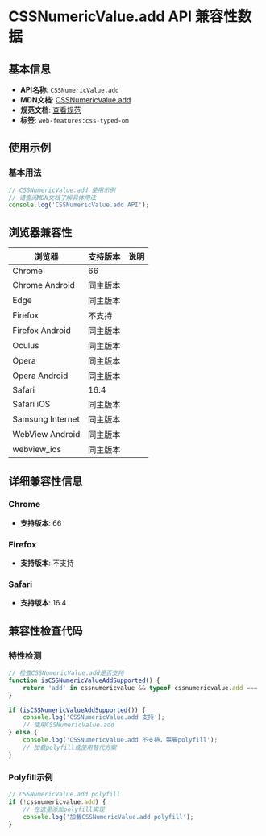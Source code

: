 # CSSNumericValue.add API 兼容性数据

## 基本信息

- **API名称**: `CSSNumericValue.add`
- **MDN文档**: [CSSNumericValue.add](https://developer.mozilla.org/docs/Web/API/CSSNumericValue/add)
- **规范文档**: [查看规范](https://drafts.css-houdini.org/css-typed-om/#dom-cssnumericvalue-add)
- **标签**: `web-features:css-typed-om`

## 使用示例

### 基本用法

```javascript
// CSSNumericValue.add 使用示例
// 请查阅MDN文档了解具体用法
console.log('CSSNumericValue.add API');
```

## 浏览器兼容性

| 浏览器 | 支持版本 | 说明 |
|--------|----------|------|
| Chrome | 66 |  |
| Chrome Android | 同主版本 |  |
| Edge | 同主版本 |  |
| Firefox | 不支持 |  |
| Firefox Android | 同主版本 |  |
| Oculus | 同主版本 |  |
| Opera | 同主版本 |  |
| Opera Android | 同主版本 |  |
| Safari | 16.4 |  |
| Safari iOS | 同主版本 |  |
| Samsung Internet | 同主版本 |  |
| WebView Android | 同主版本 |  |
| webview_ios | 同主版本 |  |

## 详细兼容性信息

### Chrome

- **支持版本**: 66

### Firefox

- **支持版本**: 不支持

### Safari

- **支持版本**: 16.4

## 兼容性检查代码

### 特性检测

```javascript
// 检查CSSNumericValue.add是否支持
function isCSSNumericValueAddSupported() {
    return 'add' in cssnumericvalue && typeof cssnumericvalue.add === 'function';
}

if (isCSSNumericValueAddSupported()) {
    console.log('CSSNumericValue.add 支持');
    // 使用CSSNumericValue.add
} else {
    console.log('CSSNumericValue.add 不支持，需要polyfill');
    // 加载polyfill或使用替代方案
}
```

### Polyfill示例

```javascript
// CSSNumericValue.add polyfill
if (!cssnumericvalue.add) {
    // 在这里添加polyfill实现
    console.log('加载CSSNumericValue.add polyfill');
}
```

